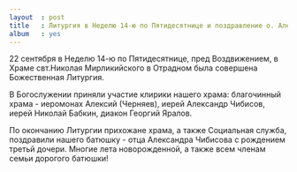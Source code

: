 ```yaml
---
layout  : post
title   : Литургия в Неделю 14-ю по Пятидесятнице и поздравление о. Александра
album   : yes
---
```


22 сентября в Неделю 14-ю по Пятидесятнице, пред Воздвижением, в Храме свт.Николая Мирликийского в Отрадном была совершена Божественная Литургия. 

В Богослужении приняли участие клирики нашего храма: благочинный храма - иеромонах Алексий (Черняев), иерей Александр Чибисов, иерей Николай Бабкин, диакон Георгий Яралов.

По окончанию Литургии прихожане храма, а также Социальная служба, поздравили нашего батюшку - отца Александра Чибисова с рождением третьй дочери. Многие лета новорожденной,  а также всем членам семьи дорогого батюшки!

